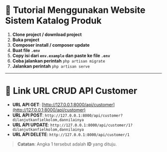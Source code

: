 # 🎉 Tutorial Menggunakan Website Sistem Katalog Produk

1. **Clone project / download project**
2. **Buka project**
3. **Composer install / composer update**
4. **Buat file `.env`**
5. **Copy isi dari `env.example` dan paste ke file `.env`**
6. **Coba jalankan perintah** `php artisan migrate`
7. **Jalankan perintah** `php artisan serve`

---

# 🔗 Link URL CRUD API Customer

- **URL API GET**: [http://127.0.0.1:8000/api/customer](http://127.0.0.1:8000/api/customer)
- **URL API POST**: `http://127.0.0.1:8000/api/customer?dilanjutkanfielkolom,dannilainya`
- **URL API UPDATE**: `http://127.0.0.1:8000/api/customer/1?dilanjutkanfielkolom,dannilainya`
- **URL API DELETE**: `http://127.0.0.1:8000/api/customer/1`

> **Catatan**: Angka 1 tersebut adalah **ID** yang dituju.
